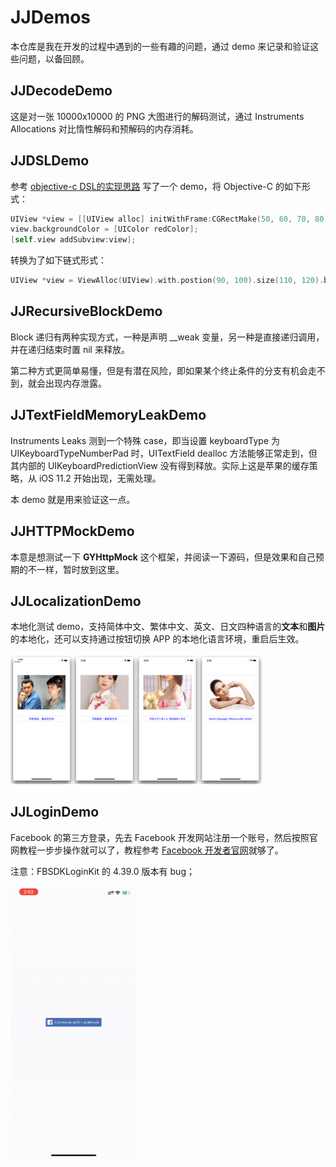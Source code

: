 # JJDemos
本仓库是我在开发的过程中遇到的一些有趣的问题，通过 demo 来记录和验证这些问题，以备回顾。



## JJDecodeDemo

这是对一张 10000x10000 的 PNG 大图进行的解码测试，通过 Instruments Allocations 对比惰性解码和预解码的内存消耗。



## JJDSLDemo

参考 [objective-c DSL的实现思路](https://www.jianshu.com/p/7ed4e66c7134) 写了一个 demo，将 Objective-C 的如下形式：

```objective-c
UIView *view = [[UIView alloc] initWithFrame:CGRectMake(50, 60, 70, 80)];
view.backgroundColor = [UIColor redColor];
[self.view addSubview:view];
```

转换为了如下链式形式：

```objective-c
UIView *view = ViewAlloc(UIView).with.postion(90, 100).size(110, 120).backgroundColor(UIColor.blueColor).intoView(self.view);
```




## JJRecursiveBlockDemo

Block 递归有两种实现方式，一种是声明 __weak 变量，另一种是直接递归调用，并在递归结束时置 nil 来释放。

第二种方式更简单易懂，但是有潜在风险，即如果某个终止条件的分支有机会走不到，就会出现内存泄露。



## JJTextFieldMemoryLeakDemo

Instruments Leaks 测到一个特殊 case，即当设置 keyboardType 为 UIKeyboardTypeNumberPad 时，UITextField dealloc 方法能够正常走到，但其内部的 UIKeyboardPredictionView 没有得到释放。实际上这是苹果的缓存策略，从 iOS 11.2 开始出现，无需处理。

本 demo 就是用来验证这一点。



## JJHTTPMockDemo

本意是想测试一下 **GYHttpMock** 这个框架，并阅读一下源码，但是效果和自己预期的不一样，暂时放到这里。





## JJLocalizationDemo

本地化测试 demo，支持简体中文、繁体中文、英文、日文四种语言的**文本**和**图片**的本地化，还可以支持通过按钮切换 APP 的本地化语言环境，重启后生效。

<img src="./MDImages/JJLocalizationDemo 01.png" width="80%" />



## JJLoginDemo

Facebook 的第三方登录，先去 Facebook 开发网站注册一个账号，然后按照官网教程一步步操作就可以了，教程参考 [Facebook 开发者官网](https://developers.facebook.com/)就够了。

注意：FBSDKLoginKit 的 4.39.0 版本有 bug；

<img src="./MDImages/JJLoginDemo 01.gif" width="40%" />